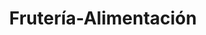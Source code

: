 ---
title: "Frutería-Alimentación"
url: /toledo/fruteria-alimentacion-calle-de-los-becquer/
shop: comodidad
---